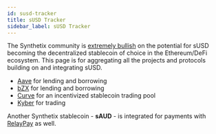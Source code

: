 ```yaml
---
id: susd-tracker
title: sUSD Tracker
sidebar_label: sUSD Tracker
---
```


The Synthetix community is <a class="link" target="_blank" href="/blog/2020-04-13-the-rise-of-susd">extremely bullish</a> on the potential for sUSD becoming the decentralized stablecoin of choice in the Ethereum/DeFi ecosystem. This page is for aggregating all the projects and protocols building on and integrating sUSD.

* <a href="https://blog.synthetix.io/susd-and-snx-are-now-available-in-aave-protocol-for-lending-and-borrowing/" class="link" target="_blank">Aave</a> for lending and borrowing
* <a href="https://blog.synthetix.io/susd-is-now-available-for-lending-and-borrowing-through-bzx/" class="link" target="_blank">bZX</a> for lending and borrowing
* <a href="https://blog.synthetix.io/susd-liquidity-trial-with-curve-iearn/" class="link" target="_blank">Curve</a> for an incentivized stablecoin trading pool
* <a href="https://blog.kyber.network/synth-usd-susd-is-now-available-on-kyber-network-7f5e11a550ea" class="link" target="_blank">Kyber</a> for trading

Another Synthetix stablecoin - **sAUD** - is integrated for payments with <a href="https://blog.synthetix.io/use-saud-for-payments-with-relaypay/" class="link" target="_blank">RelayPay</a> as well. 